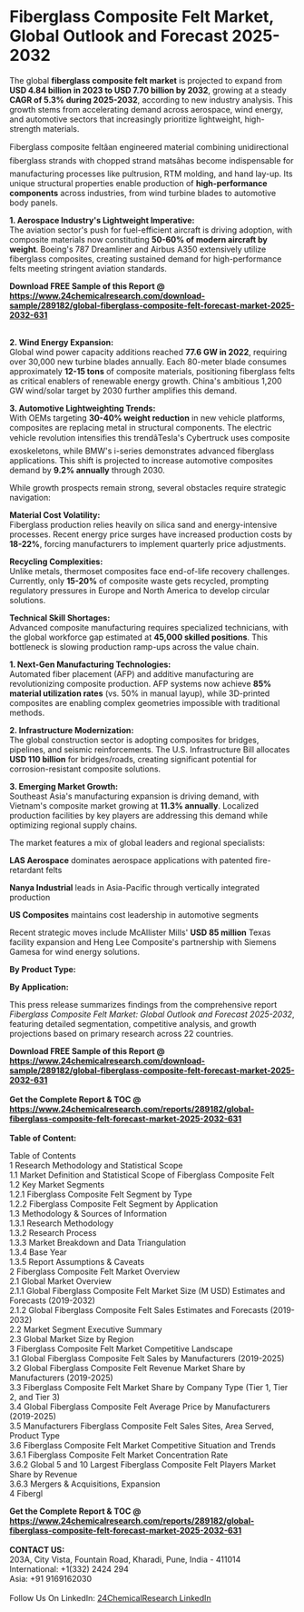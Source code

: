 <h1>Fiberglass Composite Felt Market, Global Outlook and Forecast 2025-2032</h1><p>The global <strong>fiberglass composite felt market</strong> is projected to expand from <strong>USD 4.84 billion in 2023 to USD 7.70 billion by 2032</strong>, growing at a steady <strong>CAGR of 5.3% during 2025-2032</strong>, according to new industry analysis. This growth stems from accelerating demand across aerospace, wind energy, and automotive sectors that increasingly prioritize lightweight, high-strength materials.</p><p>Fiberglass composite feltâan engineered material combining unidirectional fiberglass strands with chopped strand matsâhas become indispensable for manufacturing processes like pultrusion, RTM molding, and hand lay-up. Its unique structural properties enable production of <strong>high-performance components</strong> across industries, from wind turbine blades to automotive body panels.</p><p><strong>1. Aerospace Industry's Lightweight Imperative:</strong><br>
The aviation sector's push for fuel-efficient aircraft is driving adoption, with composite materials now constituting <strong>50-60% of modern aircraft by weight</strong>. Boeing's 787 Dreamliner and Airbus A350 extensively utilize fiberglass composites, creating sustained demand for high-performance felts meeting stringent aviation standards.</p><div><b>Download FREE Sample of this Report @ 
            <a href="https://www.24chemicalresearch.com/download-sample/289182/global-fiberglass-composite-felt-forecast-market-2025-2032-631">
            https://www.24chemicalresearch.com/download-sample/289182/global-fiberglass-composite-felt-forecast-market-2025-2032-631</a></b></div><br><p><strong>2. Wind Energy Expansion:</strong><br>
Global wind power capacity additions reached <strong>77.6 GW in 2022</strong>, requiring over 30,000 new turbine blades annually. Each 80-meter blade consumes approximately <strong>12-15 tons</strong> of composite materials, positioning fiberglass felts as critical enablers of renewable energy growth. China's ambitious 1,200 GW wind/solar target by 2030 further amplifies this demand.</p><p><strong>3. Automotive Lightweighting Trends:</strong><br>
With OEMs targeting <strong>30-40% weight reduction</strong> in new vehicle platforms, composites are replacing metal in structural components. The electric vehicle revolution intensifies this trendâTesla's Cybertruck uses composite exoskeletons, while BMW's i-series demonstrates advanced fiberglass applications. This shift is projected to increase automotive composites demand by <strong>9.2% annually</strong> through 2030.</p><p>While growth prospects remain strong, several obstacles require strategic navigation:</p><p><strong>Material Cost Volatility:</strong><br>
	Fiberglass production relies heavily on silica sand and energy-intensive processes. Recent energy price surges have increased production costs by <strong>18-22%</strong>, forcing manufacturers to implement quarterly price adjustments.</p><p><strong>Recycling Complexities:</strong><br>
	Unlike metals, thermoset composites face end-of-life recovery challenges. Currently, only <strong>15-20%</strong> of composite waste gets recycled, prompting regulatory pressures in Europe and North America to develop circular solutions.</p><p><strong>Technical Skill Shortages:</strong><br>
	Advanced composite manufacturing requires specialized technicians, with the global workforce gap estimated at <strong>45,000 skilled positions</strong>. This bottleneck is slowing production ramp-ups across the value chain.</p><p><strong>1. Next-Gen Manufacturing Technologies:</strong><br>
Automated fiber placement (AFP) and additive manufacturing are revolutionizing composite production. AFP systems now achieve <strong>85% material utilization rates</strong> (vs. 50% in manual layup), while 3D-printed composites are enabling complex geometries impossible with traditional methods.</p><p><strong>2. Infrastructure Modernization:</strong><br>
The global construction sector is adopting composites for bridges, pipelines, and seismic reinforcements. The U.S. Infrastructure Bill allocates <strong>USD 110 billion</strong> for bridges/roads, creating significant potential for corrosion-resistant composite solutions.</p><p><strong>3. Emerging Market Growth:</strong><br>
Southeast Asia's manufacturing expansion is driving demand, with Vietnam's composite market growing at <strong>11.3% annually</strong>. Localized production facilities by key players are addressing this demand while optimizing regional supply chains.</p><p>The market features a mix of global leaders and regional specialists:</p><p><strong>LAS Aerospace</strong> dominates aerospace applications with patented fire-retardant felts</p><p><strong>Nanya Industrial</strong> leads in Asia-Pacific through vertically integrated production</p><p><strong>US Composites</strong> maintains cost leadership in automotive segments</p><p>Recent strategic moves include McAllister Mills' <strong>USD 85 million</strong> Texas facility expansion and Heng Lee Composite's partnership with Siemens Gamesa for wind energy solutions.</p><p><strong>By Product Type:</strong></p><p><strong>By Application:</strong></p><p>This press release summarizes findings from the comprehensive report <em>Fiberglass Composite Felt Market: Global Outlook and Forecast 2025-2032</em>, featuring detailed segmentation, competitive analysis, and growth projections based on primary research across 22 countries.</p><div><b>Download FREE Sample of this Report @ 
            <a href="https://www.24chemicalresearch.com/download-sample/289182/global-fiberglass-composite-felt-forecast-market-2025-2032-631">
            https://www.24chemicalresearch.com/download-sample/289182/global-fiberglass-composite-felt-forecast-market-2025-2032-631</a></b></div><br><div><b>Get the Complete Report & TOC @ 
            <a href="https://www.24chemicalresearch.com/reports/289182/global-fiberglass-composite-felt-forecast-market-2025-2032-631">
            https://www.24chemicalresearch.com/reports/289182/global-fiberglass-composite-felt-forecast-market-2025-2032-631</a></b></div><br>
            <b>Table of Content:</b><p>Table of Contents<br />
1 Research Methodology and Statistical Scope<br />
1.1 Market Definition and Statistical Scope of Fiberglass Composite Felt<br />
1.2 Key Market Segments<br />
1.2.1 Fiberglass Composite Felt Segment by Type<br />
1.2.2 Fiberglass Composite Felt Segment by Application<br />
1.3 Methodology & Sources of Information<br />
1.3.1 Research Methodology<br />
1.3.2 Research Process<br />
1.3.3 Market Breakdown and Data Triangulation<br />
1.3.4 Base Year<br />
1.3.5 Report Assumptions & Caveats<br />
2 Fiberglass Composite Felt Market Overview<br />
2.1 Global Market Overview<br />
2.1.1 Global Fiberglass Composite Felt Market Size (M USD) Estimates and Forecasts (2019-2032)<br />
2.1.2 Global Fiberglass Composite Felt Sales Estimates and Forecasts (2019-2032)<br />
2.2 Market Segment Executive Summary<br />
2.3 Global Market Size by Region<br />
3 Fiberglass Composite Felt Market Competitive Landscape<br />
3.1 Global Fiberglass Composite Felt Sales by Manufacturers (2019-2025)<br />
3.2 Global Fiberglass Composite Felt Revenue Market Share by Manufacturers (2019-2025)<br />
3.3 Fiberglass Composite Felt Market Share by Company Type (Tier 1, Tier 2, and Tier 3)<br />
3.4 Global Fiberglass Composite Felt Average Price by Manufacturers (2019-2025)<br />
3.5 Manufacturers Fiberglass Composite Felt Sales Sites, Area Served, Product Type<br />
3.6 Fiberglass Composite Felt Market Competitive Situation and Trends<br />
3.6.1 Fiberglass Composite Felt Market Concentration Rate<br />
3.6.2 Global 5 and 10 Largest Fiberglass Composite Felt Players Market Share by Revenue<br />
3.6.3 Mergers & Acquisitions, Expansion<br />
4 Fibergl</p><div><b>Get the Complete Report & TOC @ 
            <a href="https://www.24chemicalresearch.com/reports/289182/global-fiberglass-composite-felt-forecast-market-2025-2032-631">
            https://www.24chemicalresearch.com/reports/289182/global-fiberglass-composite-felt-forecast-market-2025-2032-631</a></b></div><br><b>CONTACT US:</b><br>
            203A, City Vista, Fountain Road, Kharadi, Pune, India - 411014<br>
            International: +1(332) 2424 294<br>
            Asia: +91 9169162030 <br><br>
            Follow Us On LinkedIn: <a href="https://www.linkedin.com/company/24chemicalresearch/">24ChemicalResearch LinkedIn</a>